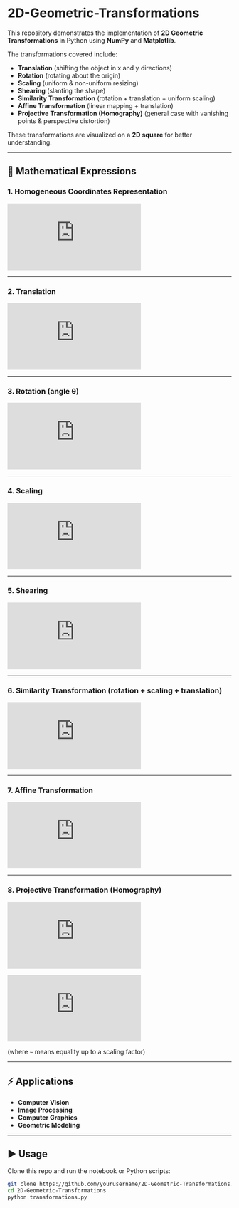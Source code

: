 # 2D-Geometric-Transformations

This repository demonstrates the implementation of **2D Geometric Transformations** in Python using **NumPy** and **Matplotlib**.

The transformations covered include:

- **Translation** (shifting the object in x and y directions)
- **Rotation** (rotating about the origin)
- **Scaling** (uniform & non-uniform resizing)
- **Shearing** (slanting the shape)
- **Similarity Transformation** (rotation + translation + uniform scaling)
- **Affine Transformation** (linear mapping + translation)
- **Projective Transformation (Homography)** (general case with vanishing points & perspective distortion)

These transformations are visualized on a **2D square** for better understanding.

---

## 🔢 Mathematical Expressions

### 1. Homogeneous Coordinates Representation

![Homogeneous](https://latex.codecogs.com/png.latex?%5Cbegin%7Bbmatrix%7Dx%27%5C%5C%20y%27%5C%5C%201%5Cend%7Bbmatrix%7D%3D%20T%5Ccdot%5Cbegin%7Bbmatrix%7Dx%5C%5C%20y%5C%5C%201%5Cend%7Bbmatrix%7D)

---

### 2. Translation

![Translation](https://latex.codecogs.com/png.latex?T%3D%5Cbegin%7Bbmatrix%7D1%260%26t_x%5C%5C0%261%26t_y%5C%5C0%260%261%5Cend%7Bbmatrix%7D)

---

### 3. Rotation (angle θ)

![Rotation](https://latex.codecogs.com/png.latex?R%3D%5Cbegin%7Bbmatrix%7D%5Ccos%5Ctheta%20%26-%5Csin%5Ctheta%20%260%5C%5C%20%5Csin%5Ctheta%20%26%20%5Ccos%5Ctheta%20%260%5C%5C0%260%261%5Cend%7Bbmatrix%7D)

---

### 4. Scaling

![Scaling](https://latex.codecogs.com/png.latex?S%3D%5Cbegin%7Bbmatrix%7Ds_x%260%260%5C%5C0%26s_y%260%5C%5C0%260%261%5Cend%7Bbmatrix%7D)

---

### 5. Shearing

![Shearing](https://latex.codecogs.com/png.latex?Sh%3D%5Cbegin%7Bbmatrix%7D1%26k_x%260%5C%5Ck_y%261%260%5C%5C0%260%261%5Cend%7Bbmatrix%7D)

---

### 6. Similarity Transformation (rotation + scaling + translation)

![Similarity](https://latex.codecogs.com/png.latex?Sim%3D%5Cbegin%7Bbmatrix%7Dk%5Ccos%5Ctheta%20%26-k%5Csin%5Ctheta%20%26t_x%5C%5Ck%5Csin%5Ctheta%20%26k%5Ccos%5Ctheta%20%26t_y%5C%5C0%260%261%5Cend%7Bbmatrix%7D)

---

### 7. Affine Transformation

![Affine](https://latex.codecogs.com/png.latex?A%3D%5Cbegin%7Bbmatrix%7Da_%7B11%7D%26a_%7B12%7D%26t_x%5C%5Ca_%7B21%7D%26a_%7B22%7D%26t_y%5C%5C0%260%261%5Cend%7Bbmatrix%7D)

---

### 8. Projective Transformation (Homography)

![Projective](https://latex.codecogs.com/png.latex?H%3D%5Cbegin%7Bbmatrix%7Dh_%7B11%7D%26h_%7B12%7D%26h_%7B13%7D%5C%5Ch_%7B21%7D%26h_%7B22%7D%26h_%7B23%7D%5C%5Ch_%7B31%7D%26h_%7B32%7D%26h_%7B33%7D%5Cend%7Bbmatrix%7D)

![HomographyEq](https://latex.codecogs.com/png.latex?%5Cbegin%7Bbmatrix%7Dx%27%5C%5C%20y%27%5C%5C1%5Cend%7Bbmatrix%7D%20%5Csim%20H%5Ccdot%5Cbegin%7Bbmatrix%7Dx%5C%5C%20y%5C%5C%201%5Cend%7Bbmatrix%7D)

(where `~` means equality up to a scaling factor)

---

## ⚡ Applications
- **Computer Vision**
- **Image Processing**
- **Computer Graphics**
- **Geometric Modeling**

---

## ▶️ Usage

Clone this repo and run the notebook or Python scripts:

```bash
git clone https://github.com/yourusername/2D-Geometric-Transformations.git
cd 2D-Geometric-Transformations
python transformations.py
